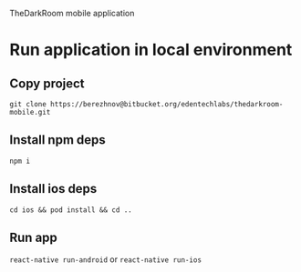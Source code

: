TheDarkRoom mobile application

# Run application in local environment

## Copy project

`git clone https://berezhnov@bitbucket.org/edentechlabs/thedarkroom-mobile.git`

## Install npm deps

`npm i`

## Install ios deps

`cd ios && pod install && cd ..`

## Run app 

`react-native run-android` or `react-native run-ios`
